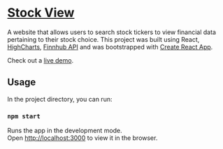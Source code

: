 # [Stock View](https://benjaminykim.github.io/stock_view/)

A website that allows users to search stock tickers to view financial data pertaining to their stock
choice. This project was built using React, [HighCharts](https://www.highcharts.com/), [Finnhub API](https://rapidapi.com/Finnhub/api/finnhub-realtime-stock-price/endpoints) and was bootstrapped with [Create React App](https://github.com/facebook/create-react-app).

Check out a [live demo](https://benjaminykim.github.io/stock_view/).

## Usage

In the project directory, you can run:

### `npm start`

Runs the app in the development mode.<br />
Open [http://localhost:3000](http://localhost:3000) to view it in the browser.
